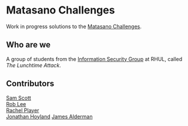 # Matasano Challenges

Work in progress solutions to the [Matasano
Challenges](http://cryptopals.com/).

## Who are we

A group of students from the [Information Security
Group](https://www.royalholloway.ac.uk/isg/home.aspx) at RHUL, 
called *The Lunchtime Attack*.

## Contributors

[Sam Scott](https://github.com/samscott89/)  
[Rob Lee](https://github.com/rpl226/)  
[Rachel Player](https://github.com/rachelplayer)  
[Jonathan Hoyland](https://github.com/jhoyla)
[James Alderman](https://github.com/jamesalderman)


